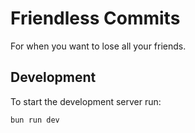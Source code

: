 # Friendless Commits

For when you want to lose all your friends.

## Development

To start the development server run:

```bash
bun run dev
```
